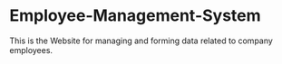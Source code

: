 # Employee-Management-System
This is the Website for managing and forming data related to company employees.
